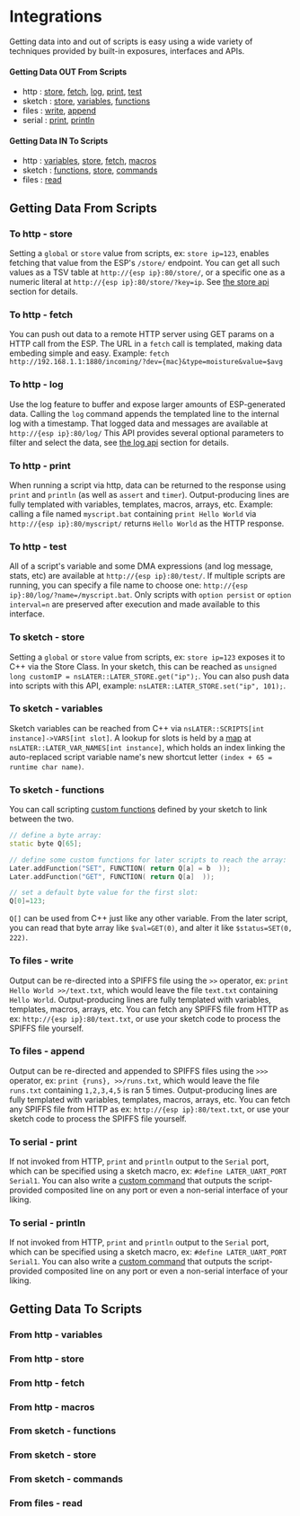 
# Integrations
Getting data into and out of scripts is easy using a wide variety of techniques provided by built-in exposures, interfaces and APIs.


#### Getting Data OUT From Scripts
* http :  [store](#to-http---store),  [fetch](#to-http---fetch),  [log](#to-http---log),  [print](#to-http---print),  [test](#to-http---test)
* sketch :  [store](#to-sketch---store),  [variables](#to-sketch---variables),  [functions](#to-sketch---functions)
* files :  [write](#to-files---write),  [append](#to-files---append)
* serial :  [print](#to-serial---print),  [println](#to-serial---println)

#### Getting Data IN To Scripts
* http :  [variables](#from-http---variables),  [store](#from-http---store),  [fetch](#from-http---fetch),  [macros](#from-http---macros)
* sketch :  [functions](#from-sketch---functions),  [store](#from-sketch---store),  [commands](#from-sketch---commands)
* files :  [read](#from-files---read)



## Getting Data From Scripts

### To http - store
Setting a `global` or `store` value from scripts, ex: `store ip=123`, enables fetching that value from the ESP's `/store/` endpoint.
You can get all such values as a TSV table at `http://{esp ip}:80/store/`, or a specific one as a numeric literal at `http://{esp ip}:80/store/?key=ip`.
See [the store api](/docs/api.md#http-access) section for details.

### To http - fetch
You can push out data to a remote HTTP server using GET params on a HTTP call from the ESP.
The URL in a `fetch` call is templated, making data embeding simple and easy.
Example: `fetch http://192.168.1.1:1880/incoming/?dev={mac}&type=moisture&value=$avg`

### To http - log
Use the log feature to buffer and expose larger amounts of ESP-generated data. Calling the `log` command appends the templated line to the internal log with a timestamp.
That logged data and messages are available at `http://{esp ip}:80/log/`
This API provides several optional parameters to filter and select the data, see [the log api](/docs/api.md#log) section for details. 

### To http - print
When running a script via http, data can be returned to the response using `print` and `println` (as well as `assert` and `timer`).
Output-producing lines are fully templated with variables, templates, macros, arrays, etc.
Example: calling a file named `myscript.bat` containing `print Hello World` via `http://{esp ip}:80/myscript/` returns `Hello World` as the HTTP response.

### To http - test
All of a script's variable and some DMA expressions (and log message, stats, etc) are available at `http://{esp ip}:80/test/`. 
If multiple scripts are running, you can specify a file name to choose one:  `http://{esp ip}:80/log/?name=/myscript.bat`.
Only scripts with `option persist` or `option interval=n` are preserved after execution and made available to this interface.

### To sketch - store
Setting a `global` or `store` value from scripts, ex: `store ip=123` exposes it to C++ via the Store Class.
In your sketch, this can be reached as `unsigned long customIP = nsLATER::LATER_STORE.get("ip");`.
You can also push data into scripts with this API, example: `nsLATER::LATER_STORE.set("ip", 101);`.

### To sketch - variables
Sketch variables can be reached from C++ via `nsLATER::SCRIPTS[int instance]->VARS[int slot]`. A lookup for slots is held by a [map](https://www.cplusplus.com/reference/map/map/) at `nsLATER::LATER_VAR_NAMES[int instance]`, which holds an index linking the auto-replaced script variable name's new shortcut letter `(index + 65 = runtime char name)`.

### To sketch - functions
You can call scripting [custom functions](/README.md#custom-functions) defined by your sketch to link between the two.
```c++
// define a byte array:
static byte Q[65];

// define some custom functions for later scripts to reach the array:
Later.addFunction("SET", FUNCTION( return Q[a] = b  )); 
Later.addFunction("GET", FUNCTION( return Q[a]  ));

// set a default byte value for the first slot:
Q[0]=123;
```
`Q[]` can be used from C++ just like any other variable.
From the later script, you can read that byte array like `$val=GET(0)`, and alter it like `$status=SET(0, 222)`.

### To files - write
Output can be re-directed into a SPIFFS file using the `>>` operator, ex: `print Hello World >>/text.txt`, which would leave the file `text.txt` containing `Hello World`.
Output-producing lines are fully templated with variables, templates, macros, arrays, etc.
You can fetch any SPIFFS file from HTTP as ex: `http://{esp ip}:80/text.txt`, or use your sketch code to process the SPIFFS file yourself.

### To files - append
Output can be re-directed and appended to SPIFFS files using the `>>>` operator, ex: `print {runs}, >>/runs.txt`, which would leave the file `runs.txt` containing `1,2,3,4,5` is ran 5 times.
Output-producing lines are fully templated with variables, templates, macros, arrays, etc.
You can fetch any SPIFFS file from HTTP as ex: `http://{esp ip}:80/text.txt`, or use your sketch code to process the SPIFFS file yourself.


### To serial - print
If not invoked from HTTP, `print` and `println` output to the `Serial` port, which can be specified using a sketch macro, ex: `#define LATER_UART_PORT Serial1`.
You can also write a [custom command](/docs/expansion.md#commands) that outputs the script-provided composited line on any port or even a non-serial interface of your liking.

### To serial - println
If not invoked from HTTP, `print` and `println` output to the `Serial` port, which can be specified using a sketch macro, ex: `#define LATER_UART_PORT Serial1`.
You can also write a [custom command](/docs/expansion.md#commands) that outputs the script-provided composited line on any port or even a non-serial interface of your liking.


## Getting Data To Scripts


### From http - variables

### From http - store

### From http - fetch

### From http - macros

### From sketch - functions

### From sketch - store

### From sketch - commands

### From files - read


